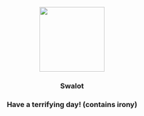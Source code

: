 <p align="center">
    <img src="https://raw.githubusercontent.com/PokeAPI/sprites/master/sprites/pokemon/317.png" width="150" height="150">
</p>
<h3 align="center"> <b>Swalot</b></h3>
<h3 align="center">Have a terrifying day! (contains irony)</h3>

